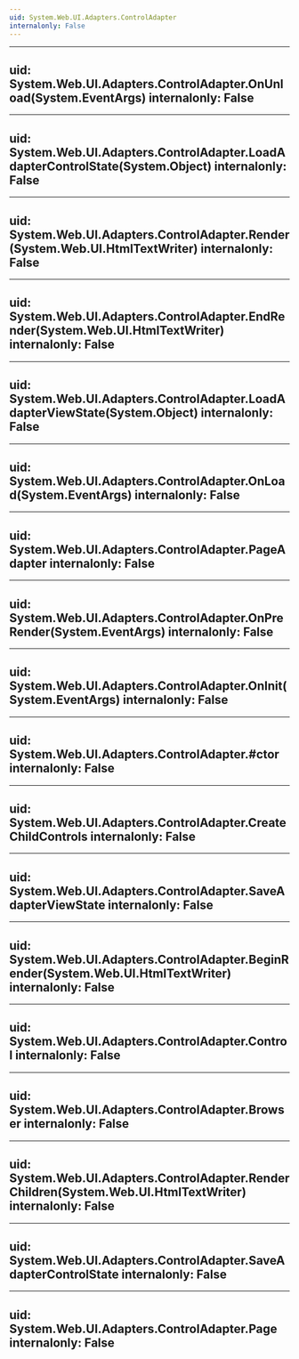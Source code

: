 ```yaml
---
uid: System.Web.UI.Adapters.ControlAdapter
internalonly: False
---
```


---
uid: System.Web.UI.Adapters.ControlAdapter.OnUnload(System.EventArgs)
internalonly: False
---

---
uid: System.Web.UI.Adapters.ControlAdapter.LoadAdapterControlState(System.Object)
internalonly: False
---

---
uid: System.Web.UI.Adapters.ControlAdapter.Render(System.Web.UI.HtmlTextWriter)
internalonly: False
---

---
uid: System.Web.UI.Adapters.ControlAdapter.EndRender(System.Web.UI.HtmlTextWriter)
internalonly: False
---

---
uid: System.Web.UI.Adapters.ControlAdapter.LoadAdapterViewState(System.Object)
internalonly: False
---

---
uid: System.Web.UI.Adapters.ControlAdapter.OnLoad(System.EventArgs)
internalonly: False
---

---
uid: System.Web.UI.Adapters.ControlAdapter.PageAdapter
internalonly: False
---

---
uid: System.Web.UI.Adapters.ControlAdapter.OnPreRender(System.EventArgs)
internalonly: False
---

---
uid: System.Web.UI.Adapters.ControlAdapter.OnInit(System.EventArgs)
internalonly: False
---

---
uid: System.Web.UI.Adapters.ControlAdapter.#ctor
internalonly: False
---

---
uid: System.Web.UI.Adapters.ControlAdapter.CreateChildControls
internalonly: False
---

---
uid: System.Web.UI.Adapters.ControlAdapter.SaveAdapterViewState
internalonly: False
---

---
uid: System.Web.UI.Adapters.ControlAdapter.BeginRender(System.Web.UI.HtmlTextWriter)
internalonly: False
---

---
uid: System.Web.UI.Adapters.ControlAdapter.Control
internalonly: False
---

---
uid: System.Web.UI.Adapters.ControlAdapter.Browser
internalonly: False
---

---
uid: System.Web.UI.Adapters.ControlAdapter.RenderChildren(System.Web.UI.HtmlTextWriter)
internalonly: False
---

---
uid: System.Web.UI.Adapters.ControlAdapter.SaveAdapterControlState
internalonly: False
---

---
uid: System.Web.UI.Adapters.ControlAdapter.Page
internalonly: False
---
